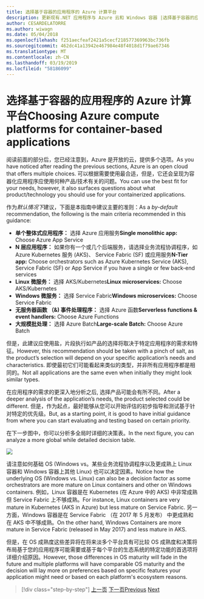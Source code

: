 ```yaml
---
title: 选择基于容器的应用程序的 Azure 计算平台
description: 更新现有.NET 应用程序与 Azure 云和 Windows 容器 |选择基于容器的应用程序的 Azure 计算平台
author: CESARDELATORRE
ms.author: wiwagn
ms.date: 05/04/2018
ms.openlocfilehash: f251aecfeaf2421a5cecf218577369963bc736fb
ms.sourcegitcommit: 462dc41a13942e467984e48f4018d1f79ae67346
ms.translationtype: MT
ms.contentlocale: zh-CN
ms.lasthandoff: 03/19/2019
ms.locfileid: "58186099"
---
```

# <a name="choosing-azure-compute-platforms-for-container-based-applications"></a><span data-ttu-id="08f2b-103">选择基于容器的应用程序的 Azure 计算平台</span><span class="sxs-lookup"><span data-stu-id="08f2b-103">Choosing Azure compute platforms for container-based applications</span></span>

<span data-ttu-id="08f2b-104">阅读前面的部分后，您已经注意到，Azure 是开放的云，提供多个选项。</span><span class="sxs-lookup"><span data-stu-id="08f2b-104">As you have noticed after reading the previous sections, Azure is an open cloud that offers multiple choices.</span></span> <span data-ttu-id="08f2b-105">可以根据需要使用最合适，但是，它还会呈现为容器化应用程序应使用何种产品/技术有关的问题。</span><span class="sxs-lookup"><span data-stu-id="08f2b-105">You can use the best fit for your needs, however, it also surfaces questions about what product/technology you should use for your containerized applications.</span></span>

<span data-ttu-id="08f2b-106">作为*默认情况下*建议，下面是本指南中建议主要的准则：</span><span class="sxs-lookup"><span data-stu-id="08f2b-106">As a *by-default* recommendation, the following is the main criteria recommended in this guidance:</span></span>

- <span data-ttu-id="08f2b-107">**单个整体式应用程序：** 选择 Azure 应用服务</span><span class="sxs-lookup"><span data-stu-id="08f2b-107">**Single monolithic app:** Choose Azure App Service</span></span>
- <span data-ttu-id="08f2b-108">**N 层应用程序：** 如果你有一个或几个后端服务，请选择业务流程协调程序，如 Azure Kubernetes 服务 (AKS)、 Service Fabric (SF) 或应用服务</span><span class="sxs-lookup"><span data-stu-id="08f2b-108">**N-Tier app:** Choose orchestrators such as Azure Kubernetes Service (AKS), Service Fabric (SF) or App Service if you have a single or few back-end services</span></span>
- <span data-ttu-id="08f2b-109">**Linux 微服务：** 选择 AKS/Kubernetes</span><span class="sxs-lookup"><span data-stu-id="08f2b-109">**Linux microservices:** Choose AKS/Kubernetes</span></span>
- <span data-ttu-id="08f2b-110">**Windows 微服务：** 选择 Service Fabric</span><span class="sxs-lookup"><span data-stu-id="08f2b-110">**Windows microservices:** Choose Service Fabric</span></span>
- <span data-ttu-id="08f2b-111">**无服务器函数 （&) 事件处理程序：** 选择 Azure 函数</span><span class="sxs-lookup"><span data-stu-id="08f2b-111">**Serverless functions & event handlers:** Choose Azure Functions</span></span>
- <span data-ttu-id="08f2b-112">**大规模批处理：** 选择 Azure Batch</span><span class="sxs-lookup"><span data-stu-id="08f2b-112">**Large-scale Batch:** Choose Azure Batch</span></span>

<span data-ttu-id="08f2b-113">但是，此建议应使用盐，片段执行如产品的选择将取决于特定应用程序的需求和特征。</span><span class="sxs-lookup"><span data-stu-id="08f2b-113">However, this recommendation should be taken with a pinch of salt, as the product’s selection will depend on your specific application’s needs and characteristics.</span></span> <span data-ttu-id="08f2b-114">即使最初它们可能看起来类似的类型，并非所有应用程序都是相同的。</span><span class="sxs-lookup"><span data-stu-id="08f2b-114">Not all applications are the same even when initially they might look similar types.</span></span>

<span data-ttu-id="08f2b-115">在应用程序的需求的更深入地分析之后, 选择产品可能会有所不同。</span><span class="sxs-lookup"><span data-stu-id="08f2b-115">After a deeper analysis of the application’s needs, the product selected could be different.</span></span> <span data-ttu-id="08f2b-116">但是，作为起点，最好能够从您可以开始评估的初步指导和测试基于针对特定的优先级。</span><span class="sxs-lookup"><span data-stu-id="08f2b-116">But, as a starting point, it is good to have initial guidance from where you can start evaluating and testing based on certain priority.</span></span>

<span data-ttu-id="08f2b-117">在下一步图中，你可以分析多全局时详细的决策表。</span><span class="sxs-lookup"><span data-stu-id="08f2b-117">In the next figure, you can analyze a more global while detailed decision table.</span></span>

![](./media/image8.5.png)

<span data-ttu-id="08f2b-118">请注意如何基础 OS (Windows vs。某些业务流程协调程序以及更成熟上 Linux 容器和 Windows 容器上其他 Linux) 也可以决定因素。</span><span class="sxs-lookup"><span data-stu-id="08f2b-118">Notice how the underlying OS (Windows vs. Linux) can also be a decision factor as some orchestrators are more mature on Linux containers and other on Windows containers.</span></span> <span data-ttu-id="08f2b-119">例如，Linux 容器是在 Kubernetes (在 Azure 中的 AKS) 中非常成熟但 Service Fabric 上不够成熟。</span><span class="sxs-lookup"><span data-stu-id="08f2b-119">For instance, Linux containers are very mature in Kubernetes (AKS in Azure) but less mature on Service Fabric.</span></span> <span data-ttu-id="08f2b-120">另一方面，Windows 容器是在 Service Fabric （在 2017 年 5 月发布） 中更成熟和在 AKS 中不够成熟。</span><span class="sxs-lookup"><span data-stu-id="08f2b-120">On the other hand, Windows Containers are more mature in Service Fabric (released in May 2017) and less mature in AKS.</span></span>

<span data-ttu-id="08f2b-121">但是，在 OS 成熟度这些差异将在将来淡多个平台具有可比较 OS 成熟度和决策将布局基于您的应用程序可能需要或基于每个平台的生态系统的特定功能的首选项将详细介绍原因。</span><span class="sxs-lookup"><span data-stu-id="08f2b-121">However, those differences in OS maturity will fade in the future and multiple platforms will have comparable OS maturity and the decision will lay more on preferences based on specific features your application might need or based on each platform's ecosystem reasons.</span></span>

> [!div class="step-by-step"]
> <span data-ttu-id="08f2b-122">[上一页](when-to-deploy-windows-containers-to-azure-container-service-kubernetes.md)
> [下一页](build-resilient-services-ready-for-the-cloud-embrace-transient-failures-in-the-cloud.md)</span><span class="sxs-lookup"><span data-stu-id="08f2b-122">[Previous](when-to-deploy-windows-containers-to-azure-container-service-kubernetes.md)
[Next](build-resilient-services-ready-for-the-cloud-embrace-transient-failures-in-the-cloud.md)</span></span>

